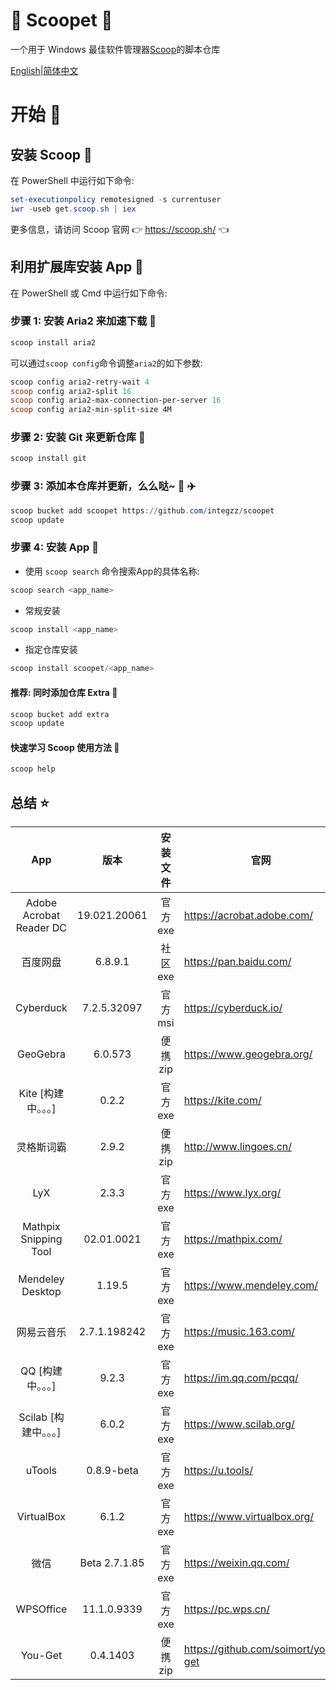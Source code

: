 <div align="left">
<h1 align="left"> 🍨 Scoopet 🍨 </h1>

<p>
一个用于 Windows 最佳软件管理器<a href="https://github.com/lukesampson/scoop">Scoop</a>的脚本仓库
</p>

<p align="left">
        <a href="README.md">English</a>|<a href="README_CN.md">简体中文</a>
</p>
</div>

# 开始 🏃

## 安装 Scoop 🚴

在 PowerShell 中运行如下命令:

```powershell
set-executionpolicy remotesigned -s currentuser
iwr -useb get.scoop.sh | iex
```

更多信息，请访问 Scoop 官网 👉 https://scoop.sh/ 👈

## 利用扩展库安装 App 🚗

在 PowerShell 或 Cmd 中运行如下命令:

### 步骤 1: 安装 Aria2 来加速下载 🚅

```powershell
scoop install aria2
```

可以通过`scoop config`命令调整`aria2`的如下参数:

```powershell
scoop config aria2-retry-wait 4
scoop config aria2-split 16
scoop config aria2-max-connection-per-server 16
scoop config aria2-min-split-size 4M
```

### 步骤 2: 安装 Git 来更新仓库 🎫

```powershell
scoop install git
```

### 步骤 3: 添加本仓库并更新，么么哒~ 💋 ✈️

```powershell
scoop bucket add scoopet https://github.com/integzz/scoopet
scoop update
```

### 步骤 4: 安装 App 🚀

- 使用 `scoop search` 命令搜索App的具体名称:

```powershell
scoop search <app_name>
```

- 常规安装

```powershell
scoop install <app_name>
```

- 指定仓库安装

```powershell
scoop install scoopet/<app_name>
```

#### 推荐: 同时添加仓库 Extra 💯

``` powershell
scoop bucket add extra
scoop update
```

#### 快速学习 Scoop 使用方法 📖

```powershell
scoop help
```

## 总结 ⭐️

|           App           |     版本      | 安装文件 | 官网                               |
| :---------------------: | :-----------: | :------: | ---------------------------------- |
| Adobe Acrobat Reader DC | 19.021.20061  | 官方 exe | https://acrobat.adobe.com/         |
|        百度网盘         |    6.8.9.1    | 社区 exe | https://pan.baidu.com/             |
|        Cyberduck        |  7.2.5.32097  | 官方 msi | https://cyberduck.io/              |
|        GeoGebra         |    6.0.573    | 便携 zip | https://www.geogebra.org/          |
|   Kite [构建中。。。]   |     0.2.2     | 官方 exe | https://kite.com/                  |
|       灵格斯词霸        |     2.9.2     | 便携 zip | http://www.lingoes.cn/             |
|           LyX           |     2.3.3     | 官方 exe | https://www.lyx.org/               |
|  Mathpix Snipping Tool  |  02.01.0021   | 官方 exe | https://mathpix.com/               |
|    Mendeley Desktop     |    1.19.5     | 官方 exe | https://www.mendeley.com/          |
|       网易云音乐        | 2.7.1.198242  | 官方 exe | https://music.163.com/             |
|    QQ [构建中。。。]    |     9.2.3     | 官方 exe | https://im.qq.com/pcqq/            |
|  Scilab [构建中。。。]  |     6.0.2     | 官方 exe | https://www.scilab.org/            |
|         uTools          |  0.8.9-beta   | 官方 exe | https://u.tools/                   |
|       VirtualBox        |     6.1.2     | 官方 exe | https://www.virtualbox.org/        |
|          微信           | Beta 2.7.1.85 | 官方 exe | https://weixin.qq.com/             |
|        WPSOffice        |  11.1.0.9339  | 官方 exe | https://pc.wps.cn/                 |
|         You-Get         |   0.4.1403    | 便携 zip | https://github.com/soimort/you-get |
